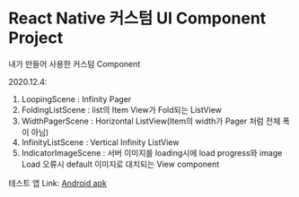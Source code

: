 # React Native 커스텀 UI Component Project

내가 만들어 사용한 커스텀 Component

2020.12.4:
1. LoopingScene : Infinity Pager
2. FoldingListScene : list의 Item View가 Fold되는 ListView
3. WidthPagerScene : Horizontal ListView(Item의 width가 Pager 처럼 전체 폭이 아님)
4. InfinityListScene : Vertical Infinity ListView
5. IndicatorImageScene : 서버 이미지를 loading시에 load progress와 image Load 오류시 default 이미지로 대치되는 View component

테스트 앱 Link: [Android apk](apk/app-release.apk)